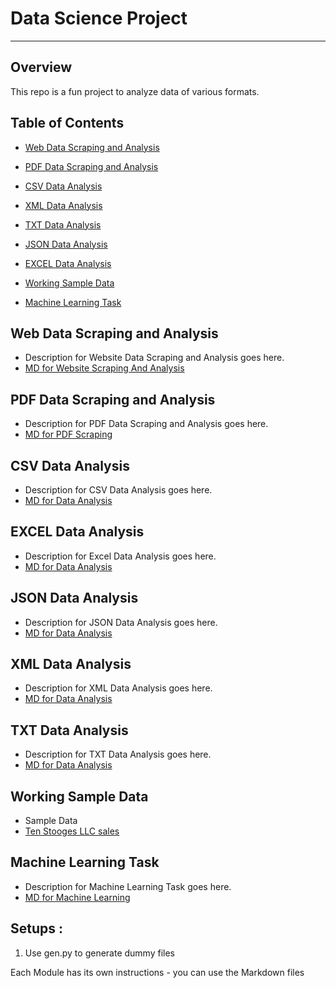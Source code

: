 # Data Science Project

-------------------------------------
<!-- An Overview  -->

## Overview
This repo is a fun project to analyze data of various formats. 

## Table of Contents


- [Web Data Scraping and Analysis](#web-data-scraping-and-analysis)

- [PDF Data Scraping and Analysis](#pdf-data-scraping-and-analysis)
- [CSV Data Analysis](#csv-data-analysis)
- [XML Data Analysis](#xml-data-analysis)

- [TXT Data Analysis](#txt-data-analysis)
- [JSON Data Analysis](#json-data-analysis)
- [EXCEL Data Analysis](#excel-data-analysis)

- [Working Sample Data ](#working-sample-data)

 
- [Machine Learning Task](#machine-learning-task)


## Web Data Scraping and Analysis
   - Description for Website Data Scraping and Analysis goes here.
   - [MD for Website Scraping And Analysis ](data_science_project\website_data_scraping_analysis\manual.md)

## PDF Data Scraping and Analysis
   - Description for PDF Data Scraping and Analysis goes here.
   - [MD for PDF Scraping](data_science_project\file_data_scraping_analysis_csv_excel_txt_json_pdf\pdf\manual.md)
  






## CSV Data Analysis
   - Description for CSV Data Analysis goes here.
   - [MD for Data Analysis](link/to/csv/excel/txt/json/analysis/MD)



## EXCEL Data Analysis
   - Description for Excel  Data Analysis goes here.
   - [MD for Data Analysis]( data_science_project\file_data_scraping_analysis_csv_excel_txt_json_pdf\excel\manual.md
)




## JSON Data Analysis
   - Description for JSON Data Analysis goes here.
   - [MD for Data Analysis]( data_science_project\file_data_scraping_analysis_csv_excel_txt_json_pdf\json\manual.md
)





## XML Data Analysis
   - Description for XML Data Analysis goes here.
   - [MD for Data Analysis]( data_science_project\file_data_scraping_analysis_csv_excel_txt_json_pdf\xml\manual.md
)
## TXT Data Analysis
   - Description for TXT Data Analysis goes here.
   - [MD for Data Analysis](  data_science_project\file_data_scraping_analysis_csv_excel_txt_json_pdf\txt\manual.md
)

## Working Sample Data
   - Sample Data
   - [Ten Stooges LLC sales](data_science_project\sample_data\sales.md
)




  
 
## Machine Learning Task
   - Description for Machine Learning Task goes here.
   - [MD for Machine Learning](data_science_project\machine_learning_task\machine-learning.md)


## Setups :

1. Use gen.py to generate dummy files 


Each Module has its own instructions - you can use the Markdown files 
